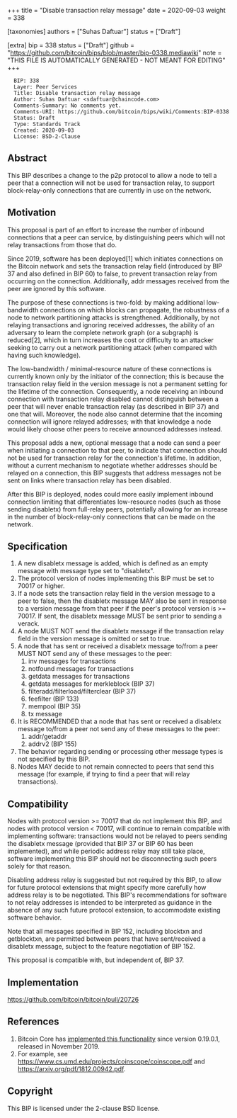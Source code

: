 
+++
title = "Disable transaction relay message"
date = 2020-09-03
weight = 338

[taxonomies]
authors = ["Suhas Daftuar"]
status = ["Draft"]

[extra]
bip = 338
status = ["Draft"]
github = "https://github.com/bitcoin/bips/blob/master/bip-0338.mediawiki"
note = "THIS FILE IS AUTOMATICALLY GENERATED - NOT MEANT FOR EDITING"
+++

```
  BIP: 338
  Layer: Peer Services
  Title: Disable transaction relay message
  Author: Suhas Daftuar <sdaftuar@chaincode.com>
  Comments-Summary: No comments yet.
  Comments-URI: https://github.com/bitcoin/bips/wiki/Comments:BIP-0338
  Status: Draft
  Type: Standards Track
  Created: 2020-09-03
  License: BSD-2-Clause
```

<h2>Abstract</h2>


This BIP describes a change to the p2p protocol to allow a node to tell a peer
that a connection will not be used for transaction relay, to support
block-relay-only connections that are currently in use on the network.

<h2>Motivation</h2>


This proposal is part of an effort to increase the number of inbound
connections that a peer can service, by distinguishing peers which will not
relay transactions from those that do.

Since 2019, software has been deployed[1] which initiates
connections on the Bitcoin network and sets the transaction relay field
(introduced by BIP 37 and also defined in BIP 60) to false, to prevent
transaction relay from occurring on the connection. Additionally, addr messages
received from the peer are ignored by this software.

The purpose of these connections is two-fold: by making additional
low-bandwidth connections on which blocks can propagate, the robustness of a
node to network partitioning attacks is strengthened.  Additionally, by not
relaying transactions and ignoring received addresses, the ability of an
adversary to learn the complete network graph (or a subgraph) is reduced[2],
which in turn increases the cost or difficulty to an attacker seeking to carry
out a network partitioning attack (when compared with having such knowledge).

The low-bandwidth / minimal-resource nature of these connections is currently
known only by the initiator of the connection; this is because the transaction
relay field in the version message is not a permanent setting for the lifetime
of the connection.  Consequently, a node receiving an inbound connection with
transaction relay disabled cannot distinguish between a peer that will never
enable transaction relay (as described in BIP 37) and one that will.  Moreover,
the node also cannot determine that the incoming connection will ignore relayed
addresses; with that knowledge a node would likely choose other peers to
receive announced addresses instead.

This proposal adds a new, optional message that a node can send a peer when
initiating a connection to that peer, to indicate that connection should not be
used for transaction relay for the connection's lifetime. In addition, without
a current mechanism to negotiate whether addresses should be relayed on a
connection, this BIP suggests that address messages not be sent on links where
transaction relay has been disabled.

After this BIP is deployed, nodes could more easily implement inbound
connection limiting that differentiates low-resource nodes (such as those
sending disabletx) from full-relay peers, potentially allowing for an increase
in the number of block-relay-only connections that can be made on the network.

<h2>Specification</h2>


1.  A new disabletx message is added, which is defined as an empty message with message type set to "disabletx".
1.  The protocol version of nodes implementing this BIP must be set to 70017 or higher.
1.  If a node sets the transaction relay field in the version message to a peer to false, then the disabletx message MAY also be sent in response to a version message from that peer if the peer's protocol version is >= 70017. If sent, the disabletx message MUST be sent prior to sending a verack.
1.  A node MUST NOT send the disabletx message if the transaction relay field in the version message is omitted or set to true.
1.  A node that has sent or received a disabletx message to/from a peer MUST NOT send any of these messages to the peer:
    1.  inv messages for transactions
    1.  notfound messages for transactions
    1.  getdata messages for transactions
    1.  getdata messages for merkleblock (BIP 37)
    1.  filteradd/filterload/filterclear (BIP 37)
    1.  feefilter (BIP 133)
    1.  mempool (BIP 35)
    1.  tx message
1.  It is RECOMMENDED that a node that has sent or received a disabletx message to/from a peer not send any of these messages to the peer:
    1.  addr/getaddr
    1.  addrv2 (BIP 155)
1.  The behavior regarding sending or processing other message types is not specified by this BIP.
1.  Nodes MAY decide to not remain connected to peers that send this message (for example, if trying to find a peer that will relay transactions).


<h2>Compatibility</h2>


Nodes with protocol version >= 70017 that do not implement this BIP, and nodes
with protocol version < 70017, will continue to remain compatible with
implementing software: transactions would not be relayed to peers sending the
disabletx message (provided that BIP 37 or BIP 60 has been implemented), and while
periodic address relay may still take place, software implementing this BIP
should not be disconnecting such peers solely for that reason.

Disabling address relay is suggested but not required by this BIP, to allow for
future protocol extensions that might specify more carefully how address relay
is to be negotiated. This BIP's recommendations for software to not relay
addresses is intended to be interpreted as guidance in the absence of any such
future protocol extension, to accommodate existing software behavior.

Note that all messages specified in BIP 152, including blocktxn and
getblocktxn, are permitted between peers that have sent/received a disabletx
message, subject to the feature negotiation of BIP 152.

This proposal is compatible with, but independent of, BIP 37.

<h2>Implementation</h2>


https://github.com/bitcoin/bitcoin/pull/20726

<h2>References</h2>


1.  Bitcoin Core has <a href="https://github.com/bitcoin/bitcoin/pull/15759" target="_blank">implemented this functionality</a> since version 0.19.0.1, released in November 2019.
1.  For example, see https://www.cs.umd.edu/projects/coinscope/coinscope.pdf and https://arxiv.org/pdf/1812.00942.pdf.


<h2>Copyright</h2>


This BIP is licensed under the 2-clause BSD license.
